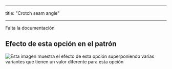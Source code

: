 - - -
title: "Crotch seam angle"
- - -

<Fixme>

Falta la documentación

</Fixme>

## Efecto de esta opción en el patrón

![Esta imagen muestra el efecto de esta opción superponiendo varias variantes que tienen un valor diferente para esta opción](titan_crotchseamcurveangle_sample.svg "Effect of this option on the pattern")
